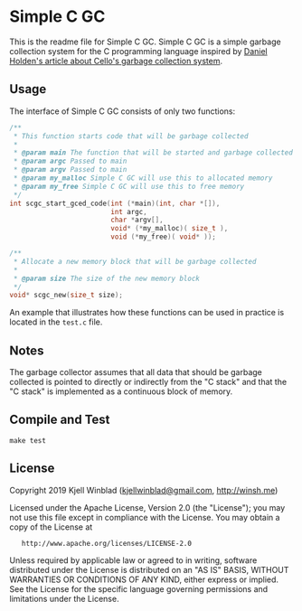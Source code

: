 Simple C GC
===========

This is the readme file for Simple C GC. Simple C GC is a simple
garbage collection system for the C programming language inspired by
[Daniel Holden's article about Cello's garbage collection
system](http://libcello.org/learn/garbage-collection).

Usage
-----

The interface of Simple C GC consists of only two functions:

```C
/**
 * This function starts code that will be garbage collected
 *
 * @param main The function that will be started and garbage collected
 * @param argc Passed to main
 * @param argv Passed to main
 * @param my_malloc Simple C GC will use this to allocated memory
 * @param my_free Simple C GC will use this to free memory
 */
int scgc_start_gced_code(int (*main)(int, char *[]),
                         int argc,
                         char *argv[],
                         void* (*my_malloc)( size_t ),
                         void (*my_free)( void* ));

/**
 * Allocate a new memory block that will be garbage collected
 *
 * @param size The size of the new memory block
 */
void* scgc_new(size_t size);
```

An example that illustrates how these functions can be used in
practice is located in the `test.c` file.


Notes
-----

The garbage collector assumes that all data that should be garbage
collected is pointed to directly or indirectly from the "C stack" and
that the "C stack" is implemented as a continuous block of memory.

Compile and Test
----------------

    make test

License
-------

   Copyright 2019 Kjell Winblad (kjellwinblad@gmail.com, http://winsh.me)

   Licensed under the Apache License, Version 2.0 (the "License");
   you may not use this file except in compliance with the License.
   You may obtain a copy of the License at

       http://www.apache.org/licenses/LICENSE-2.0

   Unless required by applicable law or agreed to in writing, software
   distributed under the License is distributed on an "AS IS" BASIS,
   WITHOUT WARRANTIES OR CONDITIONS OF ANY KIND, either express or implied.
   See the License for the specific language governing permissions and
   limitations under the License.